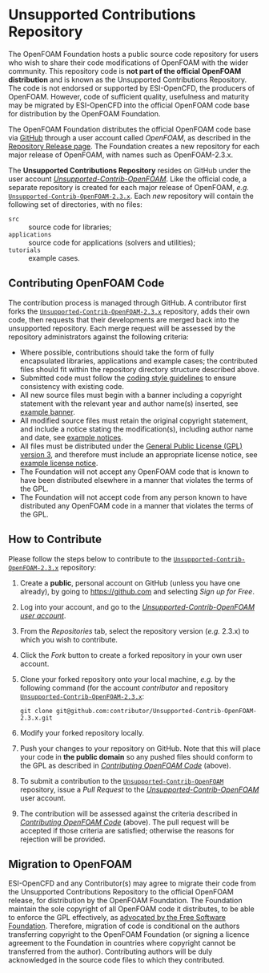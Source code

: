 Unsupported Contributions Repository
====================================
The OpenFOAM Foundation hosts a public source code repository for users who
wish to share their code modifications of OpenFOAM with the wider community.
This repository code is **not part of the official OpenFOAM distribution** and
is known as the Unsupported Contributions Repository. The code is not endorsed
or supported by ESI-OpenCFD, the producers of OpenFOAM. However, code of
sufficient quality, usefulness and maturity may be migrated by ESI-OpenCFD into
the official OpenFOAM code base for distribution by the OpenFOAM Foundation.

The OpenFOAM Foundation distributes the official OpenFOAM code base via
[GitHub][] through a user account called *OpenFOAM*, as described in the
[Repository Release page][release page]. The Foundation creates a new
repository for each major release of OpenFOAM, with names such as
OpenFOAM-2.3.x.

[GitHub]: http://github.com
[release page]: http://www.openfoam.org/download/git.php

The **Unsupported Contributions Repository** resides on GitHub under the user
account [*Unsupported-Contrib-OpenFOAM*][user]. Like the official code, a
separate repository is created for each major release of OpenFOAM, *e.g.*
[`Unsupported-Contrib-OpenFOAM-2.3.x`][repo]. Each *new* repository will
contain the following set of directories, with no files:

<dl>
  <dt><code>src</code></dt>
    <dd>source code for libraries;</dd>
  <dt><code>applications</code></dt>
    <dd>source code for applications (solvers and utilities);</dd>
  <dt><code>tutorials</code></dt>
    <dd>example cases.</dd>
</dl>

[repo]: http://github.com/Unsupported-Contrib-OpenFOAM/Unsupported-Contrib-OpenFOAM-2.3.x
[user]: http://github.com/Unsupported-Contrib-OpenFOAM

Contributing OpenFOAM Code
--------------------------
The contribution process is managed through GitHub. A contributor first forks
the [`Unsupported-Contrib-OpenFOAM-2.3.x`][repo] repository, adds their own
code, then requests that their developments are merged back into the
unsupported repository. Each merge request will be assessed by the repository
administrators against the following criteria:

* Where possible, contributions should take the form of fully encapsulated
  libraries, applications and example cases; the contributed files should fit
  within the repository directory structure described above.
* Submitted code must follow the [coding style guidelines][] to ensure
  consistency with existing code.
* All new source files must begin with a banner including a copyright statement
  with the relevant year and author name(s) inserted, see [example banner][].
* All modified source files must retain the original copyright statement, and
  include a notice stating the modification(s), including author name and date,
  see [example notices][].
* All files must be distributed under the [General Public License (GPL) version
  3][gpl3], and therefore must include an appropriate license notice, see
  [example license notice][].
* The Foundation will not accept any OpenFOAM code that is known to have been
  distributed elsewhere in a manner that violates the terms of the GPL.
* The Foundation will not accept code from any person known to have distributed
  any OpenFOAM code in a manner that violates the terms of the GPL.

[coding style guidelines]: http://www.openfoam.org/contrib/code-style.php
[example banner]: http://www.openfoam.org/contrib/unsupported-examples.php#new-source-banner
[example notices]: http://www.openfoam.org/contrib/unsupported-examples.php#modified-source-banner
[gpl3]: http://www.gnu.org/licenses/gpl.html
[example license notice]: http://www.openfoam.org/contrib/unsupported-examples.php#license-notice

How to Contribute
-----------------
Please follow the steps below to contribute to the
[`Unsupported-Contrib-OpenFOAM-2.3.x`][repo] repository:

1.  Create a **public**, personal account on GitHub (unless you have one
    already), by going to https://github.com and selecting *Sign up for Free*.
2.  Log into your account, and go to the [*Unsupported-Contrib-OpenFOAM user
    account*][user].
3.  From the *Repositories* tab, select the repository version (<em>e.g.</em>
    2.3.x) to which you wish to contribute.
4.  Click the *Fork* button to create a forked repository in your own user
    account.
5.  Clone your forked repository onto your local machine, *e.g.* by the
    following command (for the account *contributor* and repository
    [`Unsupported-Contrib-OpenFOAM-2.3.x`][repo]:


    ```
    git clone git@github.com:contributor/Unsupported-Contrib-OpenFOAM-2.3.x.git
    ```

6. Modify your forked repository locally.
7. Push your changes to your repository on GitHub. Note that this will place
   your code in **the public domain** so any pushed files should conform to the
   GPL as described in [*Contributing OpenFOAM Code*][] (above).
8. To submit a contribution to the [`Unsupported-Contrib-OpenFOAM`][repo]
   repository, issue a *Pull Request* to the
   [*Unsupported-Contrib-OpenFOAM*][user] user account.
9. The contribution will be assessed against the criteria described in
   [*Contributing OpenFOAM Code*][] (above). The
   pull request will be accepted if those criteria are satisfied; otherwise the
   reasons for rejection will be provided.

[*Contributing OpenFOAM Code*]: #contributing-openfoam-code

Migration to OpenFOAM
---------------------
ESI-OpenCFD and any Contributor(s) may agree to migrate their code from the
Unsupported Contributions Repository to the official OpenFOAM release, for
distribution by the OpenFOAM Foundation. The Foundation maintain the sole
copyright of all OpenFOAM code it distributes, to be able to enforce the GPL
effectively, as [advocated by the Free Software Foundation][assign]. Therefore,
migration of code is conditional on the authors transferring copyright to the
OpenFOAM Foundation (or signing a licence agreement to the Foundation in
countries where copyright cannot be transferred from the author). Contributing
authors will be duly acknowledged in the source code files to which they
contributed.

[assign]: http://www.gnu.org/licenses/why-assign.html
